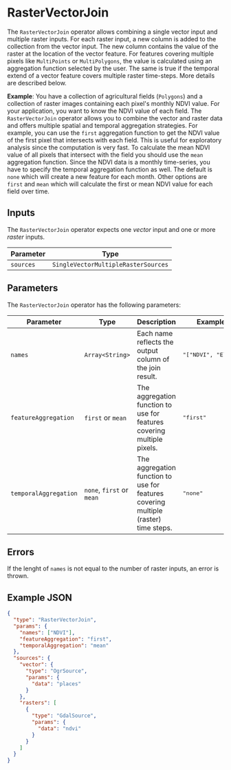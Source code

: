 # RasterVectorJoin

The `RasterVectorJoin` operator allows combining a single vector input and multiple raster inputs.
For each raster input, a new column is added to the collection from the vector input.
The new column contains the value of the raster at the location of the vector feature.
For features covering multiple pixels like `MultiPoints` or `MultiPolygons`, the value is calculated using an aggregation function selected by the user.
The same is true if the temporal extend of a vector feature covers multiple raster time-steps.
More details are described below.

**Example**:
You have a collection of agricultural fields (`Polygons`) and a collection of raster images containing each pixel's monthly NDVI value.
For your application, you want to know the NDVI value of each field.
The `RasterVectorJoin` operator allows you to combine the vector and raster data and offers multiple spatial and temporal aggregation strategies.
For example, you can use the `first` aggregation function to get the NDVI value of the first pixel that intersects with each field.
This is useful for exploratory analysis since the computation is very fast.
To calculate the mean NDVI value of all pixels that intersect with the field you should use the `mean` aggregation function.
Since the NDVI data is a monthly time-series, you have to specify the temporal aggregation function as well.
The default is `none` which will create a new feature for each month.
Other options are `first` and `mean` which will calculate the first or mean NDVI value for each field over time.

## Inputs

The `RasterVectorJoin` operator expects one _vector_ input and one or more _raster_ inputs.

| Parameter | Type                                |
| --------- | ----------------------------------- |
| `sources` | `SingleVectorMultipleRasterSources` |

## Parameters

The `RasterVectorJoin` operator has the following parameters:

| Parameter             | Type                      | Description                                                                         | Example Value                      |
| --------------------- | ------------------------- | ----------------------------------------------------------------------------------- | ---------------------------------- |
| `names`               | `Array<String>`           | Each name reflects the output column of the join result.                            | <pre>"["NDVI", "Elevation"]"</pre> |
| `featureAggregation`  | `first` or `mean`         | The aggregation function to use for features covering multiple pixels.              | <pre>"first"</pre>                 |
| `temporalAggregation` | `none`, `first` or `mean` | The aggregation function to use for features covering multiple (raster) time steps. | <pre>"none"</pre>                  |

## Errors

If the lenght of `names` is not equal to the number of raster inputs, an error is thrown.

## Example JSON

```json
{
  "type": "RasterVectorJoin",
  "params": {
    "names": ["NDVI"],
    "featureAggregation": "first",
    "temporalAggregation": "mean"
  },
  "sources": {
    "vector": {
      "type": "OgrSource",
      "params": {
        "data": "places"
      }
    },
    "rasters": [
      {
        "type": "GdalSource",
        "params": {
          "data": "ndvi"
        }
      }
    ]
  }
}
```
